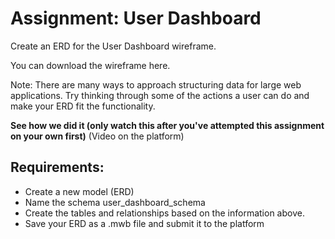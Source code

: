 # Assignment: User Dashboard

Create an ERD for the User Dashboard wireframe.

You can download the wireframe here.

Note: There are many ways to approach structuring data for large web applications. Try thinking through some of the actions a user can do and make your ERD fit the functionality. 

**See how we did it (only watch this after you've attempted this assignment on your own first)** (Video on the platform)

## Requirements:
- Create a new model (ERD)
- Name the schema user_dashboard_schema
- Create the tables and relationships based on the information above.
- Save your ERD as a .mwb file and submit it to the platform 
